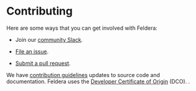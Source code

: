 # Contributing

Here are some ways that you can get involved with Feldera:

- Join our [community Slack].

- [File an issue].

- [Submit a pull request].

We have [contribution guidelines] updates to source code and
documentation.  Feldera uses the [Developer Certificate of Origin]
(DCO).  .

[community Slack]: https://www.feldera.com/slack/
[file an issue]: https://github.com/feldera/feldera/issues
[submit a pull request]: https://github.com/feldera/feldera/pulls
[Developer Certificate of Origin]: https://developercertificate.org/
[contribution guidelines]: https://github.com/feldera/feldera/blob/main/CONTRIBUTING.md
